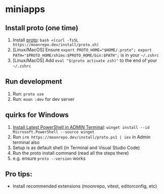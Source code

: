 # miniapps

## Install proto (one time)

1. Install [proto](https://moonrepo.dev/docs/proto/install): `bash <(curl -fsSL https://moonrepo.dev/install/proto.sh)`
2. [Linux/MacOS] Ensure `export PROTO_HOME="$HOME/.proto"; export PATH="$PROTO_HOME/shims:$PROTO_HOME/bin:$PATH";` is in your `~/.zshrc`
3. [Linux/MacOS] Add `eval "$(proto activate zsh)"` to the end of your `~/.zshrc`

## Run development

1. Run: `proto use`
2. Run: `moon :dev` for dev server

## quirks for Windows

1. [Install Latest PowerShell in ADMIN Terminal](https://learn.microsoft.com/uk-ua/powershell/scripting/install/installing-powershell-on-windows?view=powershell-7.5): `winget install --id Microsoft.PowerShell --source winget`
2. Run `irm https://moonrepo.dev/install/proto.ps1 | iex` in Admin terminal also
3. Setup is as default shell (in Terminal and Visual Studio Code)
4. Run the proto install command (read all the steps there)
5. e.g. ensure `proto --version` works

## Pro tips:

- Install recommended extensions (moonrepo, vitest, editorconfig, etc)
